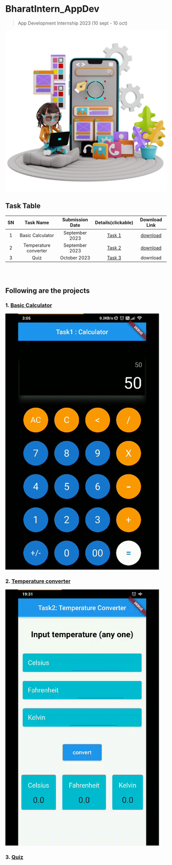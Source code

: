 # BharatIntern_AppDev
>App Development Internship 2023 (10 sept - 10 oct)

![](./ad.png)

## Task Table
| SN | Task Name | Submission Date | Details(clickable) | Download Link |
| :---: | :---: | :---: | :---: | :---: |
| 1 | Basic Calculator | September 2023 | [Task 1](https://github.com/Rahullkumr/BHARATINTERN_APPDEV/tree/main/Task1_Calculator/calculator) | [download](https://drive.google.com/file/d/1ReZZ3m4KMzHHHB_Athmw9A26oWzAIQgU/view) |
| 2 | Temperature converter | September 2023 | [Task 2](https://github.com/Rahullkumr/BHARATINTERN_APPDEV/tree/main/Task2_TemperatureConverter/taapmaan) | [download](https://drive.google.com/file/d/1RkDb8xdOs20tY1q30kVgqwxRqT9nkxVJ/view) |
| 3 | Quiz | October 2023 | [Task 3]() | download |

 
<br><br>
## Following are the projects

### 1. [Basic Calculator](https://github.com/Rahullkumr/BHARATINTERN_APPDEV/blob/main/Task1_Calculator/calculator)
![](https://github.com/Rahullkumr/BHARATINTERN_APPDEV/blob/main/Task1_Calculator/calculator/calc.gif)
<br>

### 2. [Temperature converter](https://github.com/Rahullkumr/BHARATINTERN_APPDEV/tree/main/Task2_TemperatureConverter/taapmaan)
![](https://github.com/Rahullkumr/BHARATINTERN_APPDEV/blob/main/Task2_TemperatureConverter/taapmaan/tc.gif)
<br>

### 3. [Quiz]()
<br>
